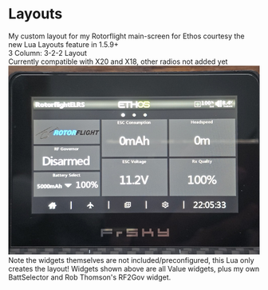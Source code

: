 # Layouts
My custom layout for my Rotorflight main-screen for Ethos courtesy the new Lua Layouts feature in 1.5.9+<br>
3 Column: 3-2-2 Layout<br>
Currently compatible with X20 and X18, other radios not added yet
![](https://github.com/BladeScraper-Designs/Ethos_Layouts/blob/main/img/Layout.jpg?raw=true)
Note the widgets themselves are not included/preconfigured, this Lua only creates the layout!  Widgets shown above are all Value widgets, plus my own BattSelector and Rob Thomson's RF2Gov widget.
